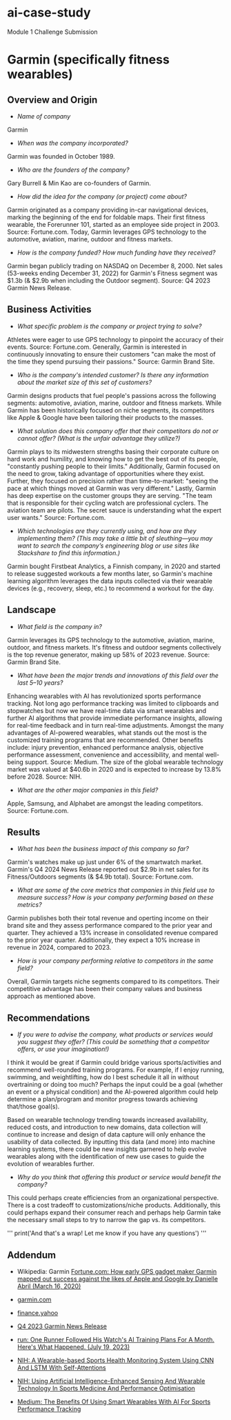 # ai-case-study
Module 1 Challenge Submission


# **Garmin (specifically fitness wearables)**


## Overview and Origin


* _Name of company_

Garmin

* _When was the company incorporated?_

Garmin was founded in October 1989.

* _Who are the founders of the company?_

Gary Burrell & Min Kao are co-founders of Garmin.

* _How did the idea for the company (or project) come about?_

Garmin originated as a company providing in-car navigational devices, marking the beginning of the end for foldable maps.  Their first fitness wearable, the Forerunner 101, started as an employee side project in 2003.  Source: Fortune.com.  Today, Garmin leverages GPS technology to the automotive, aviation, marine, outdoor and fitness markets.

* _How is the company funded? How much funding have they received?_

Garmin began publicly trading on NASDAQ on December 8, 2000.  Net sales (53-weeks ending December 31, 2022) for Garmin's Fitness segment was $1.3b (& $2.9b when including the Outdoor segment).  Source: Q4 2023 Garmin News Release.


## Business Activities


* _What specific problem is the company or project trying to solve?_

Athletes were eager to use GPS technology to pinpoint the accuracy of their events.  Source: Fortune.com.  Generally, Garmin is interested in continuously innovating to ensure their customers "can make the most of the time they spend pursuing their passions."  Source: Garmin Brand Site. 

* _Who is the company's intended customer? Is there any information about the market size of this set of customers?_

Garmin designs products that fuel people's passions across the following segments: automotive, aviation, marine, outdoor and fitness markets.  While Garmin has been historically focused on niche segments, its competitors like Apple & Google have been tailoring their products to the masses.  

* _What solution does this company offer that their competitors do not or cannot offer? (What is the unfair advantage they utilize?)_

Garmin plays to its midwestern strengths basing their corporate culture on hard work and humility, and knowing how to get the best out of its people, "constantly pushing people to their limits."  Additionally, Garmin focused on the need to grow, taking advantage of opportunities where they exist.  Further, they focused on precision rather than time-to-market: "seeing the pace at which things moved at Garmin was very different."  Lastly, Garmin has deep expertise on the customer groups they are serving.  "The team that is responsible for their cycling watch are professional cyclers.  The aviation team are pilots.  The secret sauce is understanding what the expert user wants."  Source: Fortune.com.

* _Which technologies are they currently using, and how are they implementing them? (This may take a little bit of sleuthing&mdash;you may want to search the company’s engineering blog or use sites like Stackshare to find this information.)_

Garmin bought Firstbeat Analytics, a Finnish company, in 2020 and started to release suggested workouts a few months later, so Garmin's machine learning algorithm leverages the data inputs collected via their wearable devices (e.g., recovery, sleep, etc.) to recommend a workout for the day.


## Landscape


* _What field is the company in?_

Garmin leverages its GPS technology to the automotive, aviation, marine, outdoor, and fitness markets.  It's fitness and outdoor segments collectively is the top revenue generator, making up 58% of 2023 revenue.  Source: Garmin Brand Site.

* _What have been the major trends and innovations of this field over the last 5&ndash;10 years?_

Enhancing wearables with AI has revolutionized sports performance tracking.  Not long ago performance tracking was limited to clipboards and stopwatches but now we have real-time data via smart wearables and further AI algorithms that provide immediate performance insights, allowing for real-time feedback and in turn real-time adjustments.  Amongst the many advantages of AI-powered wearables, what stands out the most is the customized training programs that are recommended.  Other benefits include: injury prevention, enhanced performance analysis, objective performance assessment, convenience and accessibility, and mental well-being support.  Source: Medium.  The size of the global wearable technology market was valued at $40.6b in 2020 and is expected to increase by 13.8% before 2028.  Source: NIH.

* _What are the other major companies in this field?_

Apple, Samsung, and Alphabet are amongst the leading competitors.  Source: Fortune.com.


## Results


* _What has been the business impact of this company so far?_

Garmin's watches make up just under 6% of the smartwatch market.  Garmin's Q4 2024 News Release reported out $2.9b in net sales for its Fitness/Outdoors segments (& $4.9b total).  Source: Fortune.com.

* _What are some of the core metrics that companies in this field use to measure success? How is your company performing based on these metrics?_

Garmin publishes both their total revenue and operting income on their brand site and they assess performance compared to the prior year and quarter.  They achieved a 13% increase in consolidated revenue compared to the prior year quarter.  Additionally, they expect a 10% increase in revenue in 2024, compared to 2023.

* _How is your company performing relative to competitors in the same field?_

Overall, Garmin targets niche segments compared to its competitors.  Their competitive advantage has been their company values and business approach as mentioned above.


## Recommendations


* _If you were to advise the company, what products or services would you suggest they offer? (This could be something that a competitor offers, or use your imagination!)_

I think it would be great if Garmin could bridge various sports/activities and recommend well-rounded training programs.  For example, if I enjoy running, swimming, and weightlifting, how do I best schedule it all in without overtraining or doing too much?  Perhaps the input could be a goal (whether an event or a physical condition) and the AI-powered algorithm could help determine a plan/program and monitor progress towards achieving that/those goal(s).

Based on wearable technology trending towards increased availability, reduced costs, and introduction to new domains, data collection will continue to increase and design of data capture will only enhance the usability of data collected.  By inputting this data (and more) into machine learning systems, there could be new insights garnered to help evolve wearables along with the identification of new use cases to guide the evolution of wearables further.  

* _Why do you think that offering this product or service would benefit the company?_

This could perhaps create efficiencies from an organizational perspective.  There is a cost tradeoff to customizations/niche products.  Additionally, this could perhaps expand their consumer reach and perhaps help Garmin take the necessary small steps to try to narrow the gap vs. its competitors.


''' print('And that's a wrap!  Let me know if you have any questions')
'''


## Addendum

* Wikipedia: Garmin
[Fortune.com: How early GPS gadget maker Garmin mapped out success against the likes of Apple and Google by Danielle Abril (March 16, 2020)](https://fortune.com/2020/03/16/garmin-survived-gps-revolution/amp/)

* [garmin.com](https://www.garmin.com/en-US/company/about-garmin/)

* [finance.yahoo](https://finance.yahoo.com/news/55-ownership-garmin-ltd-nyse-144701264.html?guccounter=1&guce_referrer=aHR0cHM6Ly93d3cuZ29vZ2xlLmNvbS8&guce_referrer_sig=AQAAAD1SA_U9AbbsSIgViiz2m5xIlXg4ObjQtsTMxWwwiymyP7mz21UJ9x2VynBcVHotcFBsyRduClieIhm-VVo4IE9KNARl4bzyvr03KaLebUtLeqQSjKdAHEMjCCVE9znta4lIK53Niw1dyrkvfryguydKgUbEEJHKiTaYwivQ2EjP)

* [Q4 2023 Garmin News Release](https://www8.garmin.com/aboutGarmin/invRelations/reports/2023_Q4_Earnings_Press_Release.pdf)

* [run: One Runner Followed His Watch's AI Training Plans For A Month.  Here's What Happened. (July 19, 2023)](https://run.outsideonline.com/gear/running-tech/running-watch-ai-training-advice)

* [NIH: A Wearable-based Sports Health Monitoring System Using CNN And LSTM With Self-Attentions](https://www.ncbi.nlm.nih.gov/pmc/articles/PMC10566674/)

* [NIH: Using Artificial Intelligence-Enhanced Sensing And Wearable Technology In Sports Medicine And Performance Optimisation](https://www.ncbi.nlm.nih.gov/pmc/articles/PMC9502817/)

* [Medium: The Benefits Of Using Smart Wearables With AI For Sports Performance Tracking](https://medium.com/@lunawolfe01/the-benefits-of-using-smart-wearables-with-ai-for-sports-performance-tracking-6c74460a6e1c)


